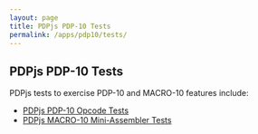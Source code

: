 ```yaml
---
layout: page
title: PDPjs PDP-10 Tests
permalink: /apps/pdp10/tests/
---
```


PDPjs PDP-10 Tests
------------------

PDPjs tests to exercise PDP-10 and MACRO-10 features include:

- [PDPjs PDP-10 Opcode Tests](opcodes/)
- [PDPjs MACRO-10 Mini-Assembler Tests](macro10/)
